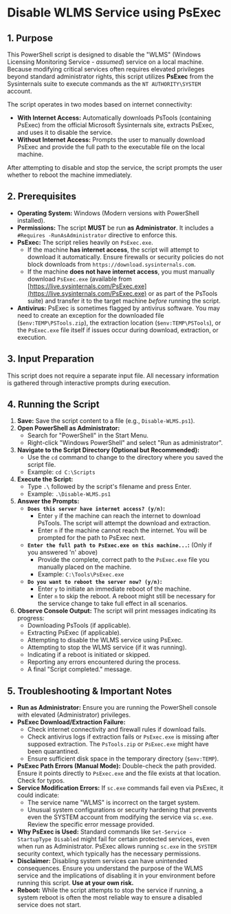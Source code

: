 # Disable WLMS Service using PsExec

## 1. Purpose

This PowerShell script is designed to disable the "WLMS" (Windows Licensing Monitoring Service - *assumed*) service on a local machine. Because modifying critical services often requires elevated privileges beyond standard administrator rights, this script utilizes **PsExec** from the Sysinternals suite to execute commands as the `NT AUTHORITY\SYSTEM` account.

The script operates in two modes based on internet connectivity:

*   **With Internet Access:** Automatically downloads PsTools (containing PsExec) from the official Microsoft Sysinternals site, extracts PsExec, and uses it to disable the service.
*   **Without Internet Access:** Prompts the user to manually download PsExec and provide the full path to the executable file on the local machine.

After attempting to disable and stop the service, the script prompts the user whether to reboot the machine immediately.

## 2. Prerequisites

*   **Operating System:** Windows (Modern versions with PowerShell installed).
*   **Permissions:** The script **MUST** be run **as Administrator**. It includes a `#Requires -RunAsAdministrator` directive to enforce this.
*   **PsExec:** The script relies heavily on `PsExec.exe`.
    *   If the machine **has internet access**, the script will attempt to download it automatically. Ensure firewalls or security policies do not block downloads from `https://download.sysinternals.com`.
    *   If the machine **does not have internet access**, you must manually download `PsExec.exe` (available from [https://live.sysinternals.com/PsExec.exe](https://live.sysinternals.com/PsExec.exe) or as part of the PsTools suite) and transfer it to the target machine *before* running the script.
*   **Antivirus:** PsExec is sometimes flagged by antivirus software. You may need to create an exception for the downloaded file (`$env:TEMP\PSTools.zip`), the extraction location (`$env:TEMP\PSTools`), or the `PsExec.exe` file itself if issues occur during download, extraction, or execution.

## 3. Input Preparation

This script does not require a separate input file. All necessary information is gathered through interactive prompts during execution.

## 4. Running the Script

1.  **Save:** Save the script content to a file (e.g., `Disable-WLMS.ps1`).
2.  **Open PowerShell as Administrator:**
    *   Search for "PowerShell" in the Start Menu.
    *   Right-click "Windows PowerShell" and select "Run as administrator".
3.  **Navigate to the Script Directory (Optional but Recommended):**
    *   Use the `cd` command to change to the directory where you saved the script file.
    *   Example: `cd C:\Scripts`
4.  **Execute the Script:**
    *   Type `.\` followed by the script's filename and press Enter.
    *   Example: `.\Disable-WLMS.ps1`
5.  **Answer the Prompts:**
    *   **`Does this server have internet access? (y/n)`:**
        *   Enter `y` if the machine can reach the internet to download PsTools. The script will attempt the download and extraction.
        *   Enter `n` if the machine cannot reach the internet. You will be prompted for the path to PsExec next.
    *   **`Enter the full path to PsExec.exe on this machine...`:** (Only if you answered 'n' above)
        *   Provide the complete, correct path to the `PsExec.exe` file you manually placed on the machine.
        *   Example: `C:\Tools\PsExec.exe`
    *   **`Do you want to reboot the server now? (y/n)`:**
        *   Enter `y` to initiate an immediate reboot of the machine.
        *   Enter `n` to skip the reboot. A reboot might still be necessary for the service change to take full effect in all scenarios.
6.  **Observe Console Output:** The script will print messages indicating its progress:
    *   Downloading PsTools (if applicable).
    *   Extracting PsExec (if applicable).
    *   Attempting to disable the WLMS service using PsExec.
    *   Attempting to stop the WLMS service (if it was running).
    *   Indicating if a reboot is initiated or skipped.
    *   Reporting any errors encountered during the process.
    *   A final "Script completed." message.

## 5. Troubleshooting & Important Notes

*   **Run as Administrator:** Ensure you are running the PowerShell console with elevated (Administrator) privileges.
*   **PsExec Download/Extraction Failure:**
    *   Check internet connectivity and firewall rules if download fails.
    *   Check antivirus logs if extraction fails or `PsExec.exe` is missing after supposed extraction. The `PsTools.zip` or `PsExec.exe` might have been quarantined.
    *   Ensure sufficient disk space in the temporary directory (`$env:TEMP`).
*   **PsExec Path Errors (Manual Mode):** Double-check the path provided. Ensure it points directly to `PsExec.exe` and the file exists at that location. Check for typos.
*   **Service Modification Errors:** If `sc.exe` commands fail even via PsExec, it could indicate:
    *   The service name "WLMS" is incorrect on the target system.
    *   Unusual system configurations or security hardening that prevents even the SYSTEM account from modifying the service via `sc.exe`. Review the specific error message provided.
*   **Why PsExec is Used:** Standard commands like `Set-Service -StartupType Disabled` might fail for certain protected services, even when run as Administrator. PsExec allows running `sc.exe` in the `SYSTEM` security context, which typically has the necessary permissions.
*   **Disclaimer:** Disabling system services can have unintended consequences. Ensure you understand the purpose of the WLMS service and the implications of disabling it in your environment before running this script. **Use at your own risk.**
*   **Reboot:** While the script attempts to stop the service if running, a system reboot is often the most reliable way to ensure a disabled service does not start.